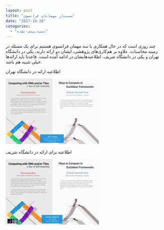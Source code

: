 ```yaml
---
layout: post
title: "سمینار مهمانان فرانسوی"
date: "2017-10-28"
categories: 
  - "دسته‌بندی-نشده"
---
```


چند روزی است که در حال همکاری با سه مهمان فرانسوی هستیم برای یک مسئله در زمینه محاسبات. علاوه بر هم‌کاری‌های پژوهشی، ایشان دو ارائه دارند، یکی در دانشگاه تهران و یکی در دانشگاه شریف. اطلاعیه‌هایشان در ادامه آمده است. قاعدتا باید ارائه‌ها خیلی شبیه هم باشد.

اطلاعیه ارائه در دانشگاه تهران

![](assets/images/Jerome-Florent-Talk-Fall-2017-Tehran-300x212.png)

اطلاعیه برای ارائه در دانشگاه شریف

![](assets/images/Jerome-Florent-Talk-Fall-2017-Sharif-300x212.jpg)
